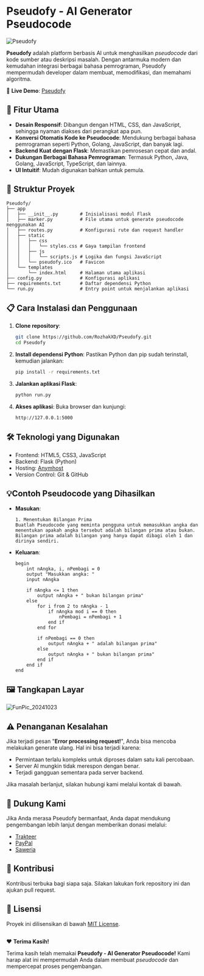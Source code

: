 # Pseudofy - AI Generator Pseudocode
![Pseudofy](https://github.com/user-attachments/assets/987fbe02-538c-43a3-bb0b-6ffd31ffbc9f)

**Pseudofy** adalah platform berbasis AI untuk menghasilkan _pseudocode_ dari kode sumber atau deskripsi masalah. Dengan antarmuka modern dan kemudahan integrasi berbagai bahasa pemrograman, Pseudofy mempermudah developer dalam membuat, memodifikasi, dan memahami algoritma.

🔗 **Live Demo**: [Pseudofy](https://pseudofy.rozhak-dev.my.id/)

## 🚀 Fitur Utama
- **Desain Responsif**: Dibangun dengan HTML, CSS, dan JavaScript, sehingga nyaman diakses dari perangkat apa pun.
- **Konversi Otomatis Kode ke Pseudocode**: Mendukung berbagai bahasa pemrograman seperti Python, Golang, JavaScript, dan banyak lagi.
- **Backend Kuat dengan Flask**: Memastikan pemrosesan cepat dan andal.
- **Dukungan Berbagai Bahasa Pemrograman**: Termasuk Python, Java, Golang, JavaScript, TypeScript, dan lainnya.
- **UI Intuitif**: Mudah digunakan bahkan untuk pemula.

## 📂 Struktur Proyek
```plaintext
Pseudofy/
├── app
│   ├── __init__.py        # Inisialisasi modul Flask
│   ├── marker.py          # File utama untuk generate pseudocode menggunakan AI
│   ├── routes.py          # Konfigurasi rute dan request handler
│   ├── static
│   │   ├── css
│   │   │   └── styles.css # Gaya tampilan frontend
│   │   ├── js
│   │   │   └── scripts.js # Logika dan fungsi JavaScript
│   │   └── pseudofy.ico   # Favicon
│   └── templates
│       └── index.html     # Halaman utama aplikasi
├── config.py              # Konfigurasi aplikasi
├── requirements.txt       # Daftar dependensi Python
└── run.py                 # Entry point untuk menjalankan aplikasi
```

## 📋 Cara Instalasi dan Penggunaan
1. **Clone repository**:
    ```bash
    git clone https://github.com/RozhakXD/Pseudofy.git
    cd Pseudofy
    ```
2. **Install dependensi Python**: Pastikan Python dan pip sudah terinstall, kemudian jalankan:
    ```bash
    pip install -r requirements.txt
    ```
3. **Jalankan aplikasi Flask**:
    ```bash
    python run.py
    ```
4. **Akses aplikasi**:
Buka browser dan kunjungi:
    ```
    http://127.0.0.1:5000
    ```

## 🛠️ Teknologi yang Digunakan
- Frontend: HTML5, CSS3, JavaScript
- Backend: Flask (Python)
- Hosting: [Anymhost](https://anymhost.id/)
- Version Control: Git & GitHub

## 💡Contoh Pseudocode yang Dihasilkan
- **Masukan**:
    ```plaintext
    1. Menentukan Bilangan Prima
    Buatlah Pseudocode yang meminta pengguna untuk memasukkan angka dan menentukan apakah angka tersebut adalah bilangan prima atau bukan. Bilangan prima adalah bilangan yang hanya dapat dibagi oleh 1 dan dirinya sendiri.
    ```
- **Keluaran**:
    ```plaintext
    begin
        int nAngka, i, nPembagi = 0
        output "Masukkan angka: "
        input nAngka
    
        if nAngka <= 1 then
            output nAngka + " bukan bilangan prima"
        else
            for i from 2 to nAngka - 1
                if nAngka mod i == 0 then
                    nPembagi = nPembagi + 1
                end if
            end for
    
            if nPembagi == 0 then
                output nAngka + " adalah bilangan prima"
            else
                output nAngka + " bukan bilangan prima"
            end if
        end if
    end
    ```

## 🖼️ Tangkapan Layar
![FunPic_20241023](https://github.com/user-attachments/assets/557dc12f-3061-42c1-8f9b-d61b796b3ce9)

## ⚠️ Penanganan Kesalahan
Jika terjadi pesan "**Error processing request!**", Anda bisa mencoba melakukan generate ulang.
Hal ini bisa terjadi karena:

- Permintaan terlalu kompleks untuk diproses dalam satu kali percobaan.
- Server AI mungkin tidak merespon dengan benar.
- Terjadi gangguan sementara pada server backend.

Jika masalah berlanjut, silakan hubungi kami melalui kontak di bawah.

## 💖 Dukung Kami
Jika Anda merasa Pseudofy bermanfaat, Anda dapat mendukung pengembangan lebih lanjut dengan memberikan donasi melalui:

- [Trakteer](https://trakteer.id/rozhak_official/tip)
- [PayPal](https://paypal.me/rozhak9)
- [Saweria](https://saweria.co/rozhak9)

## 🤝 Kontribusi
Kontribusi terbuka bagi siapa saja. Silakan lakukan fork repository ini dan ajukan pull request.

## 📝 Lisensi
Proyek ini dilisensikan di bawah [MIT License](https://github.com/RozhakXD/Pseudofy/blob/main/LICENSE).

##
❤️ **Terima Kasih!**

Terima kasih telah memakai **Pseudofy - AI Generator Pseudocode!** Kami harap alat ini mempermudah Anda dalam membuat _pseudocode_ dan mempercepat proses pengembangan.
##
